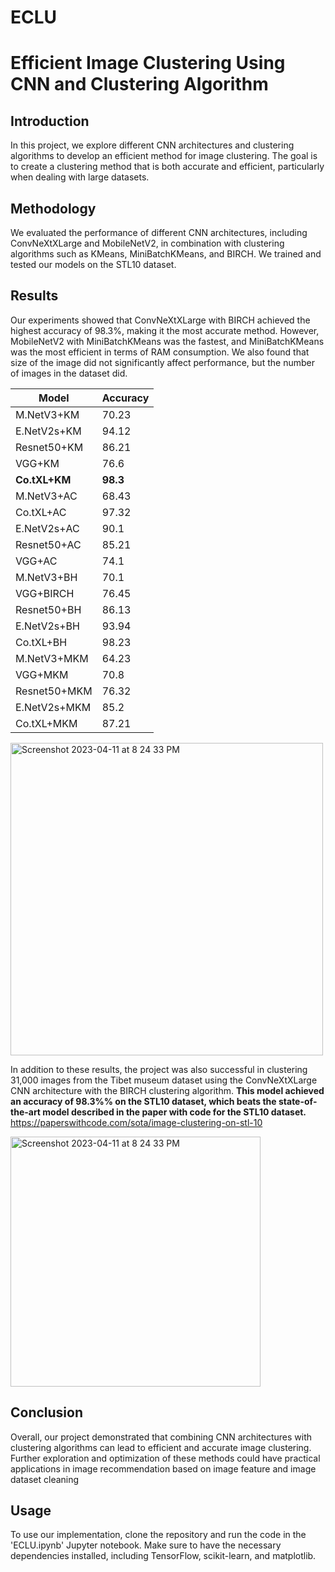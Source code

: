 # ECLU
# Efficient Image Clustering Using CNN and Clustering Algorithm

## Introduction
In this project, we explore different CNN architectures and clustering algorithms to develop an efficient method for image clustering. The goal is to create a clustering method that is both accurate and efficient, particularly when dealing with large datasets.

## Methodology
We evaluated the performance of different CNN architectures, including ConvNeXtXLarge and MobileNetV2, in combination with clustering algorithms such as KMeans, MiniBatchKMeans, and BIRCH. We trained and tested our models on the STL10 dataset.

## Results
Our experiments showed that ConvNeXtXLarge with BIRCH achieved the highest accuracy of 98.3%, making it the most accurate method. However, MobileNetV2 with MiniBatchKMeans was the fastest, and MiniBatchKMeans was the most efficient in terms of RAM consumption. We also found that size of the image did not significantly affect performance, but the number of images in the dataset did.

| Model          | Accuracy |
|----------------|----------|
| M.NetV3+KM     | 70.23    |
| E.NetV2s+KM    | 94.12    |
| Resnet50+KM    | 86.21    |
| VGG+KM         | 76.6     |
| **Co.tXL+KM**      | **98.3** |
| M.NetV3+AC     | 68.43    |
| Co.tXL+AC      | 97.32    |
| E.NetV2s+AC    | 90.1     |
| Resnet50+AC    | 85.21    |
| VGG+AC         | 74.1     |
| M.NetV3+BH     | 70.1     |
| VGG+BIRCH      | 76.45    |
| Resnet50+BH    | 86.13    |
| E.NetV2s+BH    | 93.94    |
| Co.tXL+BH      | 98.23    |
| M.NetV3+MKM    | 64.23    |
| VGG+MKM        | 70.8     |
| Resnet50+MKM   | 76.32    |
| E.NetV2s+MKM   | 85.2     |
| Co.tXL+MKM     | 87.21    |

<img width="500" alt="Screenshot 2023-04-11 at 8 24 33 PM" src="https://user-images.githubusercontent.com/72848416/231203038-55a19554-a567-4bf7-96ae-e6c1b455ee78.png">


In addition to these results, the project was also successful in clustering 31,000 images from the Tibet museum dataset using the ConvNeXtXLarge CNN architecture with the BIRCH clustering algorithm. 
**This model achieved an accuracy of  98.3%% on the STL10 dataset, which beats the state-of-the-art model described in the paper with code for the STL10 dataset.**
https://paperswithcode.com/sota/image-clustering-on-stl-10


<img width="400" alt="Screenshot 2023-04-11 at 8 24 33 PM" src="https://user-images.githubusercontent.com/72848416/231203267-1e28e30a-d374-4c3c-88c7-535512111b96.jpeg">

## Conclusion
Overall, our project demonstrated that combining CNN architectures with clustering algorithms can lead to efficient and accurate image clustering. Further exploration and optimization of these methods could have practical applications in image recommendation based on image feature and image dataset cleaning 

## Usage
To use our implementation, clone the repository and run the code in the 'ECLU.ipynb' Jupyter notebook. Make sure to have the necessary dependencies installed, including TensorFlow, scikit-learn, and matplotlib.

